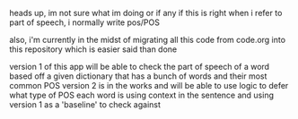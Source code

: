 heads up, im not sure what im doing or if any if this is right
when i refer to part of speech, i normally write pos/POS

also, i'm currently in the midst of migrating all this code from code.org into this repository which is easier said than done

version 1 of this app will be able to check the part of speech of a word based off a given dictionary that has a bunch of words and their most common POS
version 2 is in the works and will be able to use logic to defer what type of POS each word is using context in the sentence and using version 1 as a 'baseline' to check against

